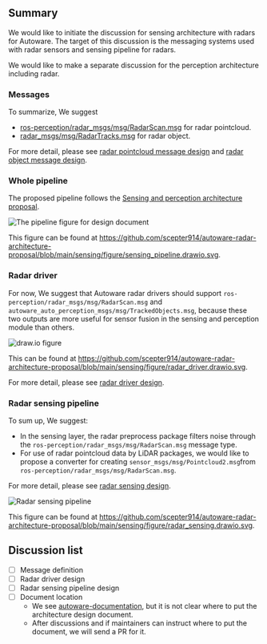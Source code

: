 ## Summary

We would like to initiate the discussion for sensing architecture with radars for Autoware.
The target of this discussion is the messaging systems used with radar sensors and sensing pipeline for radars.

We would like to make a separate discussion for the perception architecture including radar.

### Messages

To summarize, We suggest

- [ros-perception/radar_msgs/msg/RadarScan.msg](https://github.com/ros-perception/radar_msgs/blob/ros2/msg/RadarScan.msg) for radar pointcloud.
- [radar_msgs/msg/RadarTracks.msg](https://github.com/ros-perception/radar_msgs/blob/ros2/msg/RadarTracks.msg) for radar object.

For more detail, please see [radar pointcloud message design](https://github.com/scepter914/autoware-radar-architecture-proposal/blob/main/sensing/radar_pointcloud_message_design.md) and [radar object message design](https://github.com/scepter914/autoware-radar-architecture-proposal/blob/main/perception/radar_object_message_design.md).

### Whole pipeline

The proposed pipeline follows the [Sensing and perception architecture proposal](https://github.com/autowarefoundation/autoware/discussions/3).

![The pipeline figure for design document](https://raw.githubusercontent.com/scepter914/autoware-radar-architecture-proposal/main/sensing/figure/sensing_pipeline.drawio.svg)

This figure can be found at <https://github.com/scepter914/autoware-radar-architecture-proposal/blob/main/sensing/figure/sensing_pipeline.drawio.svg>.

### Radar driver

For now, We suggest that Autoware radar drivers should support `ros-perception/radar_msgs/msg/RadarScan.msg` and `autoware_auto_perception_msgs/msg/TrackedObjects.msg`, because these two outputs are more useful for sensor fusion in the sensing and perception module than others.

![draw.io figure](https://raw.githubusercontent.com/scepter914/autoware-radar-architecture-proposal/main/sensing/figure/radar_driver.drawio.svg)

This can be found at <https://github.com/scepter914/autoware-radar-architecture-proposal/blob/main/sensing/figure/radar_driver.drawio.svg>.

For more detail, please see [radar driver design](https://github.com/scepter914/autoware-radar-architecture-proposal/blob/main/sensing/radar_driver_design.md).

### Radar sensing pipeline

To sum up, We suggest:

- In the sensing layer, the radar preprocess package filters noise through the `ros-perception/radar_msgs/msg/RadarScan.msg` message type.
- For use of radar pointcloud data by LiDAR packages, we would like to propose a converter for creating `sensor_msgs/msg/Pointcloud2.msg`from `ros-perception/radar_msgs/msg/RadarScan.msg`.

For more detail, please see [radar sensing design](https://github.com/scepter914/autoware-radar-architecture-proposal/blob/main/sensing/radar_sensing_design.md).

![Radar sensing pipeline](https://raw.githubusercontent.com/scepter914/autoware-radar-architecture-proposal/main/sensing/figure/radar_sensing.drawio.svg)

This figure can be found at <https://github.com/scepter914/autoware-radar-architecture-proposal/blob/main/sensing/figure/radar_sensing.drawio.svg>.

## Discussion list

- [ ] Message definition
- [ ] Radar driver design
- [ ] Radar sensing pipeline design
- [ ] Document location
  - We see [autoware-documentation](https://github.com/autowarefoundation/autoware-documentation/), but it is not clear where to put the architecture design document.
  - After discussions and if maintainers can instruct where to put the document, we will send a PR for it.
